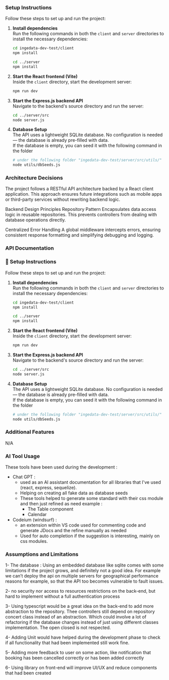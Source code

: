 ### Setup Instructions
Follow these steps to set up and run the project:

1. **Install dependencies**  
   Run the following commands in both the `client` and `server` directories to install the necessary dependencies:

   ```bash
   cd ingedata-dev-test/client
   npm install
   ```

   ```bash
   cd ../server
   npm install
   ```

2. **Start the React frontend (Vite)**  
   Inside the `client` directory, start the development server:

   ```bash
   npm run dev
   ```

3. **Start the Express.js backend API**  
   Navigate to the backend's source directory and run the server:

   ```bash
   cd ../server/src
   node server.js
   ```

4. **Database Setup**  
   The API uses a lightweight SQLite database. No configuration is needed — the database is already pre-filled with data.  
   If the database is empty, you can seed it with the following command in the folder 

   ```bash
   # under the following folder "ingedata-dev-test/server/src/utils/"
   node utils/dbSeeds.js
   ```

### Architecture Decisions
The project follows a RESTful API architecture backed by a React client application. This approach ensures future integrations such as mobile apps or third-party services without rewriting backend logic. 

Backend Design Principles
Repository Pattern
Encapsulates data access logic in reusable repositories. This prevents controllers from dealing with database operations directly.

Centralized Error Handling
A global middleware intercepts errors, ensuring consistent response formatting and simplifying debugging and logging.

### API Documentation
### 🔧 Setup Instructions

Follow these steps to set up and run the project:

1. **Install dependencies**  
   Run the following commands in both the `client` and `server` directories to install the necessary dependencies:

   ```bash
   cd ingedata-dev-test/client
   npm install
   ```

   ```bash
   cd ../server
   npm install
   ```

2. **Start the React frontend (Vite)**  
   Inside the `client` directory, start the development server:

   ```bash
   npm run dev
   ```

3. **Start the Express.js backend API**  
   Navigate to the backend's source directory and run the server:

   ```bash
   cd ../server/src
   node server.js
   ```

4. **Database Setup**  
   The API uses a lightweight SQLite database. No configuration is needed — the database is already pre-filled with data.  
   If the database is empty, you can seed it with the following command in the folder 

   ```bash
   # under the following folder "ingedata-dev-test/server/src/utils/"
   node utils/dbSeeds.js
   ```

### Additional Features
N/A


### AI Tool Usage
These tools have been used during the development :
  - Chat GPT : 
    - used as an AI assistant documentation for all libraries that I've used (react, express, sequelize). 
    - Helping on creating all fake data as database seeds
    - These tools helped to generate some standard with their css module and then just refined as need example :
      - The Table component
      - Calendar 
  - Codeium (windsurf) : 
    - an extension within VS code used for commenting code and generate JDocs and the refine manually as needed
    - Used for auto completion if the suggestion is interesting, mainly on css modules.

### Assumptions and Limitations

1- The database : Using an embedded database like sqlite comes with some limitations if the project grows, and definitely not a good idea. For example we can’t deploy the api on multiple servers for geographical performance reasons for example, so that the API too becomes vulnerable to fault issues.

2- no security nor access to resources restrictions on the back-end, but hard to implement without a full authentication process

3- Using typescript would be a great idea on the back-end to add more abstraction to the repository. Thee controllers still depend on repository concert class instead of an abstraction. Which could involve a lot of refactoring if the database changes instead of just using different classes implementation. The open closed is not respected.

4- Adding Unit would have helped during the development phase to check if all functionality that had been implemented still work fine.

5- Adding more feedback to user on some action, like notification that booking has been cancelled correctly or has been added correctly

6- Using library on front-end will improve UI/UX and reduce components that had been created

